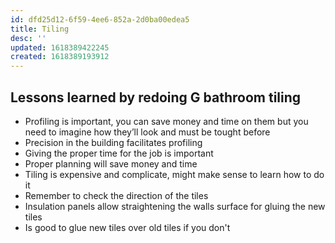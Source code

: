 ```yaml
---
id: dfd25d12-6f59-4ee6-852a-2d0ba00edea5
title: Tiling
desc: ''
updated: 1618389422245
created: 1618389193912
---
```


## Lessons learned by redoing G bathroom tiling

- Profiling is important, you can save money and time on them but you need to imagine how they’ll look and must be tought before
- Precision in the building facilitates profiling
- Giving the proper time for the job is important
- Proper planning will save money and time
- Tiling is expensive and complicate, might make sense to learn how to do it
- Remember to check the direction of the tiles
- Insulation panels allow straightening the walls surface for gluing the new tiles
- Is good to glue new tiles over old tiles if you don't



